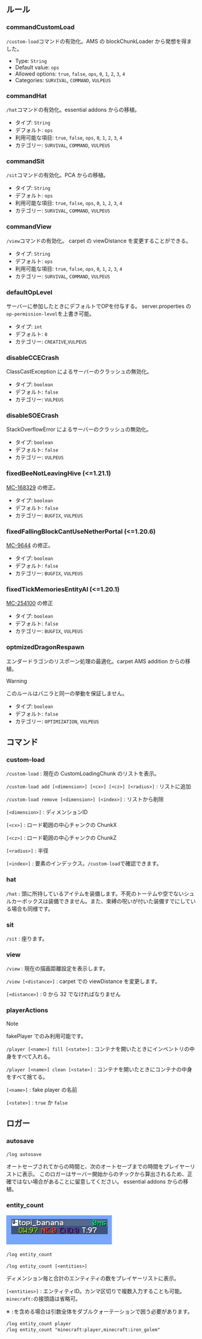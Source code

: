 ## ルール

### commandCustomLoad

`/custom-load`コマンドの有効化。AMS の blockChunkLoader から発想を得ました。

- Type: `String`
- Default value: `ops`
- Allowed options: `true`, `false`, `ops`, `0`, `1`, `2`, `3`, `4`
- Categories: `SURVIVAL`, `COMMAND`, `VULPEUS`

### commandHat

`/hat`コマンドの有効化。essential addons からの移植。

- タイプ: `String`
- デフォルト: `ops`
- 利用可能な項目: `true`, `false`, `ops`, `0`, `1`, `2`, `3`, `4`
- カテゴリー: `SURVIVAL`, `COMMAND`, `VULPEUS`

### commandSit

`/sit`コマンドの有効化。PCA からの移植。

- タイプ: `String`
- デフォルト: `ops`
- 利用可能な項目: `true`, `false`, `ops`, `0`, `1`, `2`, `3`, `4`
- カテゴリー: `SURVIVAL`, `COMMAND`, `VULPEUS`

### commandView

`/view`コマンドの有効化。
carpet の viewDistance を変更することができる。

- タイプ: `String`
- デフォルト: `ops`
- 利用可能な項目: `true`, `false`, `ops`, `0`, `1`, `2`, `3`, `4`
- カテゴリー: `SURVIVAL`, `COMMAND`, `VULPEUS`

### defaultOpLevel

サーバーに参加したときにデフォルトでOPを付与する。
server.properties の`op-permission-level`を上書き可能。

- タイプ: `int`
- デフォルト: `0`
- カテゴリー: `CREATIVE`,`VULPEUS`

### disableCCECrash

ClassCastException によるサーバーのクラッシュの無効化。

- タイプ: `boolean`
- デフォルト: `false`
- カテゴリー: `VULPEUS`

### disableSOECrash

StackOverflowError によるサーバーのクラッシュの無効化。

- タイプ: `boolean`
- デフォルト: `false`
- カテゴリー: `VULPEUS`

### fixedBeeNotLeavingHive (<=1.21.1)

[MC-168329](https://bugs.mojang.com/browse/MC-168329) の修正。

- タイプ: `boolean`
- デフォルト: `false`
- カテゴリー: `BUGFIX`, `VULPEUS`

### fixedFallingBlockCantUseNetherPortal (<=1.20.6)

[MC-9644](https://bugs.mojang.com/browse/MC-9644) の修正。

- タイプ: `boolean`
- デフォルト: `false`
- カテゴリー: `BUGFIX`, `VULPEUS`

### fixedTickMemoriesEntityAI (<=1.20.1)

[MC-254100](https://bugs.mojang.com/browse/MC-254100) の修正

- タイプ: `boolean`
- デフォルト: `false`
- カテゴリー: `BUGFIX`, `VULPEUS`

### optmizedDragonRespawn

エンダードラゴンのリスポーン処理の最適化。carpet AMS addition からの移植。
> [!WARNING]
> このルールはバニラと同一の挙動を保証しません。

- タイプ: `boolean`
- デフォルト: `false`
- カテゴリー: `OPTIMIZATION`, `VULPEUS`

## コマンド

### custom-load

`/custom-load` : 現在の CustomLoadingChunk のリストを表示。

`/custom-load add [<dimension>] [<cx>] [<cz>] [<radius>]` : リストに追加

`/custom-load remove [<dimension>] [<index>]` : リストから削除

`[<dimension>]` : ディメンションID

`[<cx>]` : ロード範囲の中心チャンクの ChunkX

`[<cz>]` : ロード範囲の中心チャンクの ChunkZ

`[<radius>]` : 半径

`[<index>]` : 要素のインデックス。`/custom-load`で確認できます。

### hat

`/hat` : 頭に所持しているアイテムを装備します。不死のトーテムや空でないシュルカーボックスは装備できません。また、束縛の呪いが付いた装備すでにしている場合も同様です。

### sit

`/sit` : 座ります。

### view

`/view` : 現在の描画距離設定を表示します。

`/view [<distance>]` : carpet での viewDistance を変更します。

`[<distance>]` : 0 から 32 でなければなりません

### playerActions

> [!NOTE]
> fakePlayer でのみ利用可能です。

`/player [<name>] fill [<state>]` : コンテナを開いたときにインベントリの中身をすべて入れる。

`/player [<name>] clean [<state>]` : コンテナを開いたときにコンテナの中身をすべて捨てる。

`[<name>]` : fake player の名前

`[<state>]` : `true` か `false`

## ロガー

### autosave

`/log autosave`

オートセーブされてからの時間と、次のオートセーブまでの時間をプレイヤーリストに表示。
このロガーはサーバー開始からのチックから算出されるため、正確ではない場合があることに留意してください。
essential addons からの移植。

### entity_count

![logEntityCount](assets/logEntityCount.png)

`/log entity_count`

`/log entity_count [<entities>]`

ディメンション毎と合計のエンティティの数をプレイヤーリストに表示。

`[<entities>]` : エンティティID。カンマ区切りで複数入力することも可能。`minecraft:`の接頭語は省略可。

※ `:`を含める場合は引数全体をダブルクォーテーションで囲う必要があります。
```
/log entity_count player
/log entity_count "minecraft:player,minecraft:iron_golem"
```
